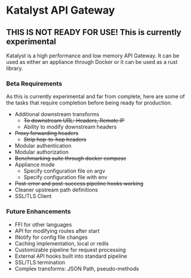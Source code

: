# Katalyst API Gateway

## THIS IS NOT READY FOR USE! This is currently experimental

Katalyst is a high performance and low memory API Gateway. It can be used as either an
appliance through Docker or it can be used as a rust library.

### Beta Requirements

As this is currently experimental and far from complete, here are some of the tasks that
require completion before being ready for production.

- Additional downstream transforms
    - ~~To downstream URL: Headers, Remote IP~~
    - Ability to modify downstream headers
- ~~Proxy forwarding headers~~
    - ~~Strip hop-to-hop headers~~
- Modular authentication
- Modular authorization
- ~~Benchmarking suite through docker compose~~
- Appliance mode
    - Specify configuration file on argv
    - Specify configuration file with env
- ~~Post-error and post-success pipeline hooks working~~
- Cleaner upstream path definitions
- SSL/TLS Client

### Future Enhancements

- FFI for other languages
- API for modifying routes after start
- INotify for config file changes
- Caching implementation, local or redis
- Customizable pipeline for request processing
- External API hooks built into standard pipeline
- SSL/TLS termination
- Complex transforms: JSON Path, pseudo-methods